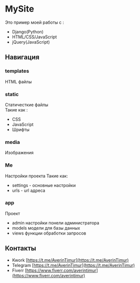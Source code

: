 # MySite
Это пример моей работы с :
+ Django(Python)
+ HTML/CSS/JavaScript
+ jQuery(JavaScript)

## Навигация
### templates
HTML файлы

### static
Статичесткие файлы    
Такие как :    
+ CSS
+ JavaScript
+ Шрифты

### media
Изображения

### Me
Настройки проекта
Такие как:
+ settings - основные настройки
+ urls - url адреса

### app 
Проект
+ admin настройки понели администратора
+ models модели для базы данных
+ views функции обработки запросов

## Контакты
+ Kwork [https://t.me/AverinTimur](https://t.me/AverinTimur)
+ Telegram [https://t.me/AverinTimur](https://t.me/AverinTimur)
+ Fiverr [https://www.fiverr.com/averintimur](https://www.fiverr.com/averintimur)
